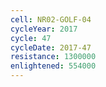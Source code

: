 ```yaml
---
cell: NR02-GOLF-04
cycleYear: 2017
cycle: 47
cycleDate: 2017-47
resistance: 1300000
enlightened: 554000 
---
```

      